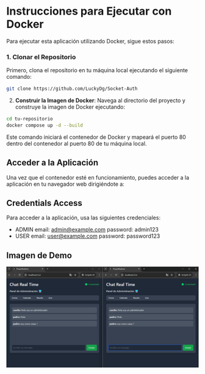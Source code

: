 # Instrucciones para Ejecutar con Docker

Para ejecutar esta aplicación utilizando Docker, sigue estos pasos:

### 1. **Clonar el Repositorio**
Primero, clona el repositorio en tu máquina local ejecutando el siguiente comando:
```bash
git clone https://github.com/LuckyDg/Socket-Auth
```
2. **Construir la Imagen de Docker**:
Navega al directorio del proyecto y construye la imagen de Docker ejecutando:
```bash
cd tu-repositorio
docker compose up -d --build
```
Este comando iniciará el contenedor de Docker y mapeará el puerto 80 dentro del contenedor al puerto 80 de tu máquina local.

## Acceder a la Aplicación
Una vez que el contenedor esté en funcionamiento, puedes acceder a la aplicación en tu navegador web dirigiéndote a:

## Credentials Access
Para acceder a la aplicación, usa las siguientes credenciales:

- ADMIN
email: admin@example.com
password: admin123
- USER
email: user@example.com
password: password123

## Imagen de Demo

![Imagen Demo](./assets/image.png)